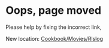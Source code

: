 # Oops, page moved

Please help by fixing the incorrect link,

New location: [Cookbook/Movies/Rlslog](/Cookbook/Movies/Rlslog)